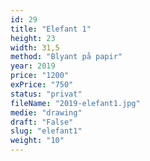 ```yaml
---
id: 29
title: "Elefant 1"
height: 23
width: 31,5
method: "Blyant på papir"
year: 2019
price: "1200"
exPrice: "750"
status: "privat"
fileName: "2019-elefant1.jpg"
medie: "drawing"
draft: "False"
slug: "elefant1"
weight: "10"
---
```

